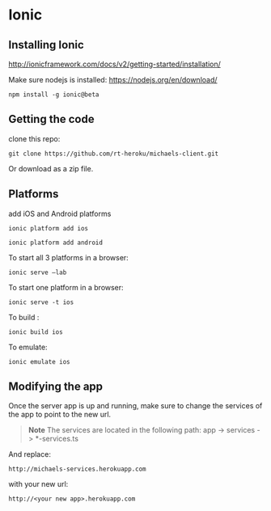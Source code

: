 Ionic
===========


Installing Ionic
----------------

http://ionicframework.com/docs/v2/getting-started/installation/

Make sure nodejs is installed: https://nodejs.org/en/download/
```
npm install -g ionic@beta
```



Getting the code
----------------

clone this repo:
```
git clone https://github.com/rt-heroku/michaels-client.git
```

Or download as a zip file.


Platforms
---------

add iOS and Android platforms

```
ionic platform add ios

ionic platform add android
```

To start all 3 platforms in a browser:
```
ionic serve —lab
```


To start one platform in a browser:
```
ionic serve -t ios
```


To build :
```
ionic build ios
```


To emulate:
```
ionic emulate ios
```


Modifying the app
-----------------

Once the server app is up and running, make sure to change the services of the app to point to the new url.

> **Note**
> The services are located in the following path:
> app -> services -> *-services.ts

And replace:
```
http://michaels-services.herokuapp.com
```
with your new url:
```
http://<your new app>.herokuapp.com
```
